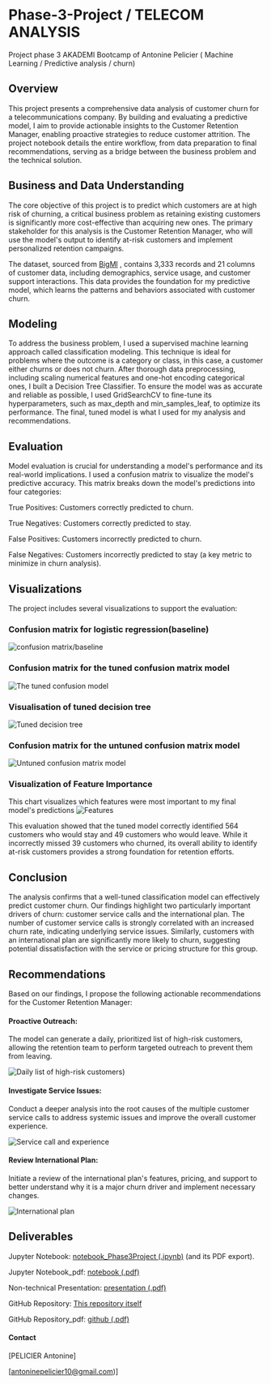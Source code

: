 # Phase-3-Project / TELECOM ANALYSIS 
Project phase 3 AKADEMI Bootcamp of Antonine Pelicier ( Machine Learning / Predictive analysis / churn)

## Overview
This project presents a comprehensive data analysis of customer churn for a telecommunications company. By building and evaluating a predictive model, I aim to provide actionable insights to the Customer Retention Manager, enabling proactive strategies to reduce customer attrition. The project notebook details the entire workflow, from data preparation to final recommendations, serving as a bridge between the business problem and the technical solution.

## Business and Data Understanding
The core objective of this project is to predict which customers are at high risk of churning, a critical business problem as retaining existing customers is significantly more cost-effective than acquiring new ones. The primary stakeholder for this analysis is the Customer Retention Manager, who will use the model's output to identify at-risk customers and implement personalized retention campaigns.

The dataset, sourced from [BigMl](bigml_59c28831336c6604c800002a.csv) , contains 3,333 records and 21 columns of customer data, including demographics, service usage, and customer support interactions. This data provides the foundation for my predictive model, which learns the patterns and behaviors associated with customer churn.

## Modeling
To address the business problem, I used a supervised machine learning approach called classification modeling. This technique is ideal for problems where the outcome is a category or class, in this case, a customer either churns or does not churn. After thorough data preprocessing, including scaling numerical features and one-hot encoding categorical ones, I built a Decision Tree Classifier. To ensure the model was as accurate and reliable as possible, I used GridSearchCV to fine-tune its hyperparameters, such as max_depth and min_samples_leaf, to optimize its performance. The final, tuned model is what I used for my analysis and recommendations.

## Evaluation
Model evaluation is crucial for understanding a model's performance and its real-world implications. I used a confusion matrix to visualize the model's predictive accuracy. This matrix breaks down the model's predictions into four categories:

True Positives: Customers correctly predicted to churn.

True Negatives: Customers correctly predicted to stay.

False Positives: Customers incorrectly predicted to churn.

False Negatives: Customers incorrectly predicted to stay (a key metric to minimize in churn analysis).

## Visualizations
The project includes several visualizations to support the evaluation:

### Confusion matrix for logistic regression(baseline)

![confusion matrix/baseline](logistic_regression_confusion_matrix.png)

### Confusion matrix for the tuned confusion matrix model

![The tuned confusion model](https://github.com/apelicier/Phase-3-Project/blob/main/Images/Confusion%20Matrix%20for%20Tuned%20Decision%20Tree.png)

### Visualisation of tuned decision tree

![Tuned decision tree](https://github.com/apelicier/Phase-3-Project/blob/main/Images/Tuned%20Decision%20Tree%20Visualization.png)

### Confusion matrix for the untuned confusion matrix model

![Untuned confusion matrix model](untuned_dt_confusion_matrix.png)

### Visualization of Feature Importance
This chart visualizes which features were most important to my final model's predictions
![Features](https://github.com/apelicier/Phase-3-Project/blob/main/Images/Top%2010%20Most%20Important%20Features%20for%20Churn%20Prediction.png)

This evaluation showed that the tuned model correctly identified 564 customers who would stay and 49 customers who would leave. While it incorrectly missed 39 customers who churned, its overall ability to identify at-risk customers provides a strong foundation for retention efforts.

## Conclusion
The analysis confirms that a well-tuned classification model can effectively predict customer churn. Our findings highlight two particularly important drivers of churn: customer service calls and the international plan. The number of customer service calls is strongly correlated with an increased churn rate, indicating underlying service issues. Similarly, customers with an international plan are significantly more likely to churn, suggesting potential dissatisfaction with the service or pricing structure for this group.

## Recommendations
Based on our findings, I propose the following actionable recommendations for the Customer Retention Manager:

#### Proactive Outreach: 
The model can generate a daily, prioritized list of high-risk customers, allowing the retention team to perform targeted outreach to prevent them from leaving.

 ![Daily list of high-risk customers](https://github.com/apelicier/Phase-3-Project/blob/main/Images/Daily%20list%20of%20high-risk%20customers%20R1.png))
 
#### Investigate Service Issues:
Conduct a deeper analysis into the root causes of the multiple customer service calls to address systemic issues and improve the overall customer experience.

![Service call and experience](https://github.com/apelicier/Phase-3-Project/blob/main/Images/Investigate%20churn%20related%20to%20customer%20service%20calls%20R2.png)

#### Review International Plan: 
Initiate a review of the international plan's features, pricing, and support to better understand why it is a major churn driver and implement necessary changes.

![International plan](https://github.com/apelicier/Phase-3-Project/blob/main/Images/Churn%20Rate%20by%20International%20Plan%20Usage%20R3.png)


## Deliverables
Jupyter Notebook: [notebook_Phase3Project (.ipynb)](notebook_Phase3Project.ipynb) (and its PDF export).

Jupyter Notebook_pdf: [notebook (.pdf)](https://github.com/apelicier/Phase-3-Project/blob/main/Notebook/notebook.pdf)

Non-technical Presentation: [presentation (.pdf)](https://github.com/apelicier/Phase-3-Project/blob/main/Presentation/presentation.pdf)

GitHub Repository: [This repository itself](https://github.com/apelicier/Phase-3-Project)

GitHub Repository_pdf: [github (.pdf)](github.pdf)







#### Contact
[PELICIER Antonine]

[antoninepelicier10@gmail.com)]
